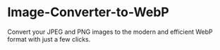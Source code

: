 # Image-Converter-to-WebP
Convert your JPEG and PNG images to the modern and efficient WebP format with just a few clicks. 
